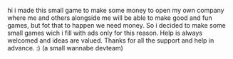 hi i made this small game to make some money to open my own company where me and others alongside me will be able to make good and fun games, but fot that to happen we need money. So i decided to make some small games wich i fill with ads only for this reason. Help is always welcomed and ideas are valued. Thanks for all the support and help in advance. :) (a small wannabe devteam)
